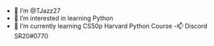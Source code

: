 - 👋 I’m @TJazz27
- 👀 I’m interested in learning Python
- 🌱 I’m currently learning CS50p Harvard Python Course
-📫 Discord SR20#0770

<!---
TJazz27/TJazz27 is a ✨ special ✨ repository because its `README.md` (this file) appears on your GitHub profile.
You can click the Preview link to take a look at your changes.
--->
